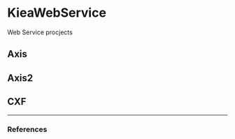 # KieaWebService
Web Service procjects

## Axis


## Axis2


## CXF


-----------------------------------------
### References
[]("")

